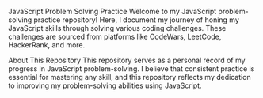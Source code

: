 JavaScript Problem Solving Practice
Welcome to my JavaScript problem-solving practice repository! Here, I document my journey of honing my JavaScript skills through solving various coding challenges. These challenges are sourced from platforms like CodeWars, LeetCode, HackerRank, and more.

About This Repository
This repository serves as a personal record of my progress in JavaScript problem-solving. I believe that consistent practice is essential for mastering any skill, and this repository reflects my dedication to improving my problem-solving abilities using JavaScript.
